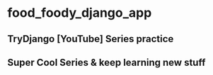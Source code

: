 # food_foody_django_app

## TryDjango [YouTube] Series practice 

## Super Cool Series & keep learning new stuff

